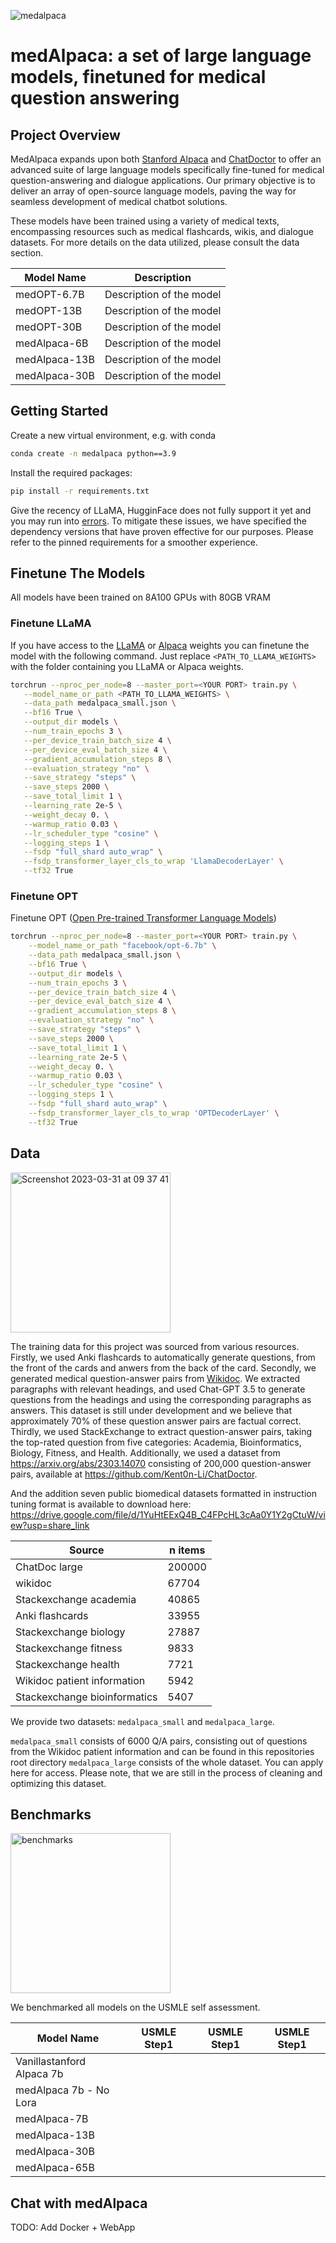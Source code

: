 ![medalpaca](https://user-images.githubusercontent.com/37253540/228315829-b22f793c-2dcd-4c03-a32d-43720085a7de.png)

# medAlpaca: a set of large language models, finetuned for medical question answering

## Project Overview
MedAlpaca expands upon both [Stanford Alpaca](https://github.com/tatsu-lab/stanford_alpaca) and [ChatDoctor](https://github.com/Kent0n-Li/ChatDoctor) to offer an advanced suite of large language models specifically fine-tuned for medical question-answering and dialogue applications. Our primary objective is to deliver an array of open-source language models, paving the way for seamless development of medical chatbot solutions.

These models have been trained using a variety of medical texts, encompassing resources such as medical flashcards, wikis, and dialogue datasets. For more details on the data utilized, please consult the data section. 

| Model Name                | Description              | 
|---------------------------|--------------------------|
| medOPT-6.7B               | Description of the model |
| medOPT-13B                | Description of the model |
| medOPT-30B                | Description of the model |
| medAlpaca-6B              | Description of the model |
| medAlpaca-13B             | Description of the model |
| medAlpaca-30B             | Description of the model |

## Getting Started
Create a new virtual environment, e.g. with conda

```bash
conda create -n medalpaca python==3.9
```

Install the required packages:
```bash
pip install -r requirements.txt
```

Give the recency of LLaMA, HugginFace does not fully support it yet and you may run into [errors](https://github.com/tatsu-lab/stanford_alpaca#warning).
To mitigate these issues, we have specified the dependency versions that have proven effective for our purposes. Please refer to the pinned requirements for a smoother experience.

## Finetune The Models
All models have been trained on 8A100 GPUs with 80GB VRAM

### Finetune LLaMA 
If you have access to the [LLaMA](https://arxiv.org/abs/2302.13971) or [Alpaca](https://crfm.stanford.edu/2023/03/13/alpaca.html) weights you can finetune the model with the following command. 
Just replace `<PATH_TO_LLAMA_WEIGHTS>` with the folder containing you LLaMA or Alpaca weights. 

```bash
torchrun --nproc_per_node=8 --master_port=<YOUR PORT> train.py \
   --model_name_or_path <PATH_TO_LLAMA_WEIGHTS> \
   --data_path medalpaca_small.json \
   --bf16 True \
   --output_dir models \
   --num_train_epochs 3 \
   --per_device_train_batch_size 4 \
   --per_device_eval_batch_size 4 \
   --gradient_accumulation_steps 8 \
   --evaluation_strategy "no" \
   --save_strategy "steps" \
   --save_steps 2000 \
   --save_total_limit 1 \
   --learning_rate 2e-5 \
   --weight_decay 0. \
   --warmup_ratio 0.03 \
   --lr_scheduler_type "cosine" \
   --logging_steps 1 \
   --fsdp "full_shard auto_wrap" \
   --fsdp_transformer_layer_cls_to_wrap 'LlamaDecoderLayer' \
   --tf32 True
```

### Finetune OPT
Finetune OPT ([Open Pre-trained Transformer Language Models](https://arxiv.org/abs/2205.01068))

```bash
torchrun --nproc_per_node=8 --master_port=<YOUR PORT> train.py \
    --model_name_or_path "facebook/opt-6.7b" \
    --data_path medalpaca_small.json \
    --bf16 True \
    --output_dir models \
    --num_train_epochs 3 \
    --per_device_train_batch_size 4 \
    --per_device_eval_batch_size 4 \
    --gradient_accumulation_steps 8 \
    --evaluation_strategy "no" \
    --save_strategy "steps" \
    --save_steps 2000 \
    --save_total_limit 1 \
    --learning_rate 2e-5 \
    --weight_decay 0. \
    --warmup_ratio 0.03 \
    --lr_scheduler_type "cosine" \
    --logging_steps 1 \
    --fsdp "full_shard auto_wrap" \
    --fsdp_transformer_layer_cls_to_wrap 'OPTDecoderLayer' \
    --tf32 True
```


## Data
<img width="256" alt="Screenshot 2023-03-31 at 09 37 41" src="https://user-images.githubusercontent.com/37253540/229244284-72b00e82-0da1-4218-b08e-63864306631e.png">



The training data for this project was sourced from various resources. Firstly, we used Anki flashcards to automatically generate questions, from the front of the cards and anwers from the back of the card. Secondly, we generated medical question-answer pairs from [Wikidoc](https://www.wikidoc.org/index.php/Main_Page). We extracted paragraphs with relevant headings, and used Chat-GPT 3.5 to generate questions from the headings and using the corresponding paragraphs as answers. This dataset is still under development and we believe that approximately 70% of these question answer pairs are factual correct. Thirdly, we used StackExchange to extract question-answer pairs, taking the top-rated question from five categories: Academia, Bioinformatics, Biology, Fitness, and Health. Additionally, we used a dataset from https://arxiv.org/abs/2303.14070 consisting of 200,000 question-answer pairs, available at https://github.com/Kent0n-Li/ChatDoctor.

And the addition seven public biomedical datasets formatted in instruction tuning format is available to download here: https://drive.google.com/file/d/1YuHtEExQ4B_C4FPcHL3cAa0Y1Y2gCtuW/view?usp=share_link

| Source                      | n items |
|------------------------------|--------|
| ChatDoc large                | 200000 |
| wikidoc                      | 67704  |
| Stackexchange academia       | 40865  |
| Anki flashcards              | 33955  |
| Stackexchange biology        | 27887  |
| Stackexchange fitness        | 9833   |
| Stackexchange health         | 7721   |
| Wikidoc patient information  | 5942   |
| Stackexchange bioinformatics | 5407   |


We provide two datasets: `medalpaca_small` and `medalpaca_large`. 

`medalpaca_small` consists of 6000 Q/A pairs, consisting out of questions from the Wikidoc patient information and can be found in this repositories root directory
`medalpaca_large` consists of the whole dataset. You can apply here for access. Please note, that we are still in the process of cleaning and optimizing this dataset. 

## Benchmarks
<img width="256" alt="benchmarks" src="https://user-images.githubusercontent.com/37253540/229249302-20ff8a88-95b4-42a3-bdd8-96a9dce9a92b.png">

We benchmarked all models on the USMLE self assessment. 

| Model Name                | USMLE Step1              | USMLE Step1              | USMLE Step1              | 
|---------------------------|--------------------------|--------------------------|--------------------------|
| Vanillastanford Alpaca 7b |                          |                          |                          |
| medAlpaca 7b - No Lora    |                          |                          |                          |
| medAlpaca-7B              |                          |                          |                          |
| medAlpaca-13B             |                          |                          |                          |
| medAlpaca-30B             |                          |                          |                          |
| medAlpaca-65B             |                          |                          |                          |

## Chat with medAlpaca

TODO: Add Docker + WebApp
